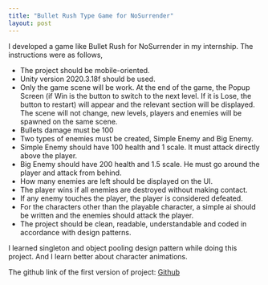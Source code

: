 ```yaml
---
title: "Bullet Rush Type Game for NoSurrender"
layout: post
---
```



I developed a game like Bullet Rush for NoSurrender in my internship. The instructions were as follows,

- The project should be mobile-oriented.
- Unity version 2020.3.18f should be used.
- Only the game scene will be work. At the end of the game, the Popup Screen (if Win is the button to switch to the next level. If it is Lose, the button to restart) will appear and the relevant section will be displayed. The scene will not change, new levels, players and enemies will be spawned on the same scene.
- Bullets damage must be 100
- Two types of enemies must be created, Simple Enemy and Big Enemy.
- Simple Enemy should have 100 health and 1 scale. It must attack directly above the player.
- Big Enemy should have 200 health and 1.5 scale. He must go around the player and attack from behind.
- How many enemies are left should be displayed on the UI.
- The player wins if all enemies are destroyed without making contact.
- If any enemy touches the player, the player is considered defeated.
- For the characters other than the playable character, a simple ai should be written and the enemies should attack the player.
- The project should be clean, readable, understandable and coded in accordance with design patterns.

I learned singleton and object pooling design pattern while doing this project. And I learn better about character animations. 

The github link of the first version of project: [Github](https://github.com/betuldince/bullet_rush_game.v1)


